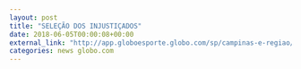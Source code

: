 ```yaml
---
layout: post
title: "SELEÇÃO DOS INJUSTIÇADOS"
date: 2018-06-05T00:00:08+00:00
external_link: "http://app.globoesporte.globo.com/sp/campinas-e-regiao/de-dica-a-amoroso-quem-merecia-ter-disputado-uma-copa-do-mundo/"
categories: news globo.com
---
```

